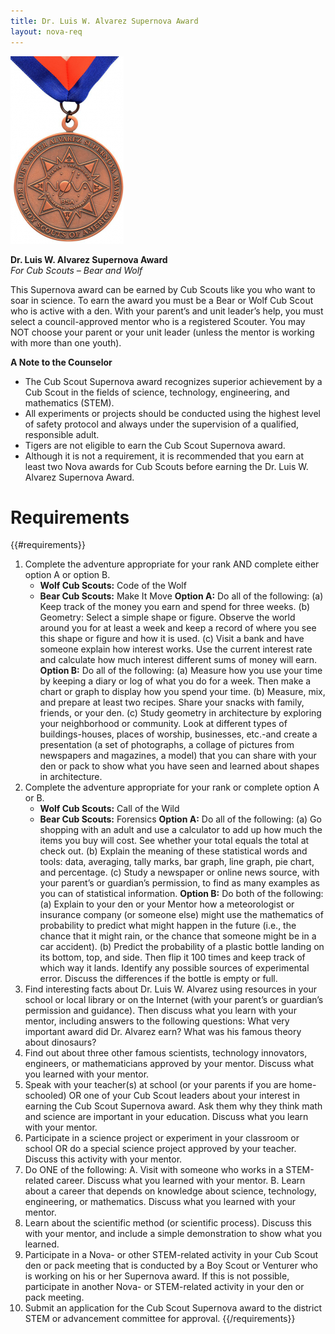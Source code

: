 ```yaml
---
title: Dr. Luis W. Alvarez Supernova Award
layout: nova-req
---
```


<div class="D(f) Jc(sb) Fxd(rr) Fxd(c)--s">
<div class="W(175px) W(100%)--s Ta(c) Fxs(0)"><img src="dr-luis-w-alvarez-supernova-award.png" class="W(100%) Maw(175px) Mx(a) H(a)"></div>
<div>

**Dr. Luis W. Alvarez Supernova Award**<br />*For Cub Scouts – Bear and Wolf*

This Supernova award can be earned by Cub Scouts like you who want to soar in science. To earn the award you must be a Bear or Wolf Cub Scout who is active with a den. With your parent’s and unit leader’s help, you must select a council-approved mentor who is a registered Scouter. You may NOT choose your parent or your unit leader (unless the mentor is working with more than one youth).

**A Note to the Counselor**

* The Cub Scout Supernova award recognizes superior achievement by a Cub Scout in the fields of science, technology, engineering, and mathematics (STEM).
* All experiments or projects should be conducted using the highest level of safety protocol and always under the supervision of a qualified, responsible adult.
* Tigers are not eligible to earn the Cub Scout Supernova award.
* Although it is not a requirement, it is recommended that you earn at least two Nova awards for Cub Scouts before earning the Dr. Luis W. Alvarez Supernova Award.

</div></div>

# Requirements

{{#requirements}}
1. Complete the adventure appropriate for your rank AND complete either option A or option B.
    * **Wolf Cub Scouts:** Code of the Wolf
    * **Bear Cub Scouts:** Make It Move
    **Option A:** Do all of the following:
        (a) Keep track of the money you earn and spend for three weeks.
        (b) Geometry: Select a simple shape or figure. Observe the world around you for at least a week and keep a record of where you see this shape or figure and how it is used.
        (c) Visit a bank and have someone explain how interest works. Use the current interest rate and calculate how much interest different sums of money will earn.
    **Option B:** Do all of the following:
        (a) Measure how you use your time by keeping a diary or log of what you do for a week. Then make a chart or graph to display how you spend your time.
        (b) Measure, mix, and prepare at least two recipes. Share your snacks with family, friends, or your den.
        (c) Study geometry in architecture by exploring your neighborhood or community. Look at different types of buildings-houses, places of worship, businesses, etc.-and create a presentation (a set of photographs, a collage of pictures from newspapers and magazines, a model) that you can share with your den or pack to show what you have seen and learned about shapes in architecture.
2. Complete the adventure appropriate for your rank or complete option A or B.
    * **Wolf Cub Scouts:** Call of the Wild
    * **Bear Cub Scouts:** Forensics
    **Option A:** Do all of the following:
        (a) Go shopping with an adult and use a calculator to add up how much the items you buy will cost. See whether your total equals the total at check out.
        (b) Explain the meaning of these statistical words and tools: data, averaging, tally marks, bar graph, line graph, pie chart, and percentage.
        (c) Study a newspaper or online news source, with your parent’s or guardian’s permission, to find as many examples as you can of statistical information.
    **Option B:** Do both of the following:
        (a) Explain to your den or your Mentor how a meteorologist or insurance company (or someone else) might use the mathematics of probability to predict what might happen in the future (i.e., the chance that it might rain, or the chance that someone might be in a car accident).
        (b) Predict the probability of a plastic bottle landing on its bottom, top, and side. Then flip it 100 times and keep track of which way it lands. Identify any possible sources of experimental error. Discuss the differences if the bottle is empty or full.
3. Find interesting facts about Dr. Luis W. Alvarez using resources in your school or local library or on the Internet (with your parent’s or guardian’s permission and guidance). Then discuss what you learn with your mentor, including answers to the following questions: What very important award did Dr. Alvarez earn? What was his famous theory about dinosaurs?
4. Find out about three other famous scientists, technology innovators, engineers, or mathematicians approved by your mentor. Discuss what you learned with your mentor.
5. Speak with your teacher(s) at school (or your parents if you are home-schooled) OR one of your Cub Scout leaders about your interest in earning the Cub Scout Supernova award. Ask them why they think math and science are important in your education. Discuss what you learn with your mentor.
6. Participate in a science project or experiment in your classroom or school OR do a special science project approved by your teacher. Discuss this activity with your mentor.
7. Do ONE of the following:
    A. Visit with someone who works in a STEM-related career. Discuss what you learned with your mentor.
    B. Learn about a career that depends on knowledge about science, technology, engineering, or mathematics. Discuss what you learned with your mentor.
8. Learn about the scientific method (or scientific process). Discuss this with your mentor, and include a simple demonstration to show what you learned.
9. Participate in a Nova- or other STEM-related activity in your Cub Scout den or pack meeting that is conducted by a Boy Scout or Venturer who is working on his or her Supernova award. If this is not possible, participate in another Nova- or STEM-related activity in your den or pack meeting.
10. Submit an application for the Cub Scout Supernova award to the district STEM or advancement committee for approval.
{{/requirements}}
